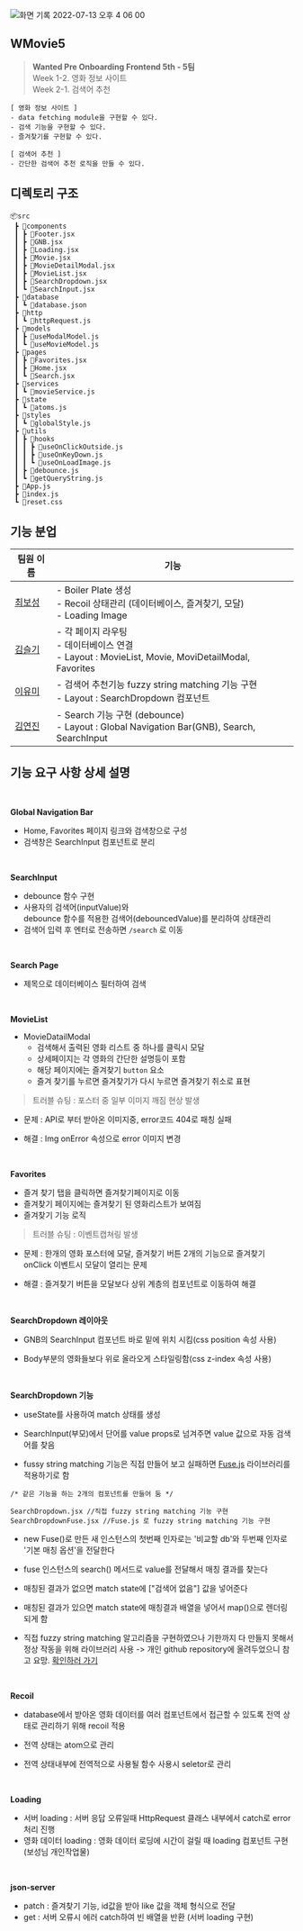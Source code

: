 ![화면 기록 2022-07-13 오후 4 06 00](https://user-images.githubusercontent.com/87474789/178672441-cfd10242-bb5f-47b4-8d4c-bae4324e5e65.gif)

## WMovie5

> **Wanted Pre Onboarding Frontend 5th - 5팀** <br>
> Week 1-2. 영화 정보 사이트 <br>
> Week 2-1. 검색어 추천

```
[ 영화 정보 사이트 ]
- data fetching module을 구현할 수 있다.
- 검색 기능을 구현할 수 있다.
- 즐겨찾기를 구현할 수 있다.

[ 검색어 추천 ]
- 간단한 검색어 추천 로직을 만들 수 있다.
```

## 디렉토리 구조

```
📦src
 ┣ 📂components
 ┃ ┣ 📜Footer.jsx
 ┃ ┣ 📜GNB.jsx
 ┃ ┣ 📜Loading.jsx
 ┃ ┣ 📜Movie.jsx
 ┃ ┣ 📜MovieDetailModal.jsx
 ┃ ┣ 📜MovieList.jsx
 ┃ ┣ 📜SearchDropdown.jsx
 ┃ ┗ 📜SearchInput.jsx
 ┣ 📂database
 ┃ ┗ 📜database.json
 ┣ 📂http
 ┃ ┗ 📜httpRequest.js
 ┣ 📂models
 ┃ ┣ 📜useModalModel.js
 ┃ ┗ 📜useMovieModel.js
 ┣ 📂pages
 ┃ ┣ 📜Favorites.jsx
 ┃ ┣ 📜Home.jsx
 ┃ ┗ 📜Search.jsx
 ┣ 📂services
 ┃ ┗ 📜movieService.js
 ┣ 📂state
 ┃ ┗ 📜atoms.js
 ┣ 📂styles
 ┃ ┗ 📜globalStyle.js
 ┣ 📂utils
 ┃ ┣ 📂hooks
 ┃ ┃ ┣ 📜useOnClickOutside.js
 ┃ ┃ ┣ 📜useOnKeyDown.js
 ┃ ┃ ┗ 📜useOnLoadImage.js
 ┃ ┣ 📜debounce.js
 ┃ ┗ 📜getQueryString.js
 ┣ 📜App.js
 ┣ 📜index.js
 ┗ 📜reset.css
```

## 기능 분업

| 팀원 이름                               | 기능                                                                                                     |
| --------------------------------------- | -------------------------------------------------------------------------------------------------------- |
| [최보성](https://github.com/qhtjd2131)  | - Boiler Plate 생성 <br> - Recoil 상태관리 (데이터베이스, 즐겨찾기, 모달) <br> - Loading Image           |
| [김슬기](https://github.com/sgsg9447)   | - 각 페이지 라우팅 <br> - 데이터베이스 연결 <br> - Layout : MovieList, Movie, MoviDetailModal, Favorites |
| [이유미](https://github.com/ymStudyLog) | - 검색어 추천기능 fuzzy string matching 기능 구현 <br> - Layout : SearchDropdown 컴포넌트 <br>           |
| [김연진](https://github.com/yunjink)    | - Search 기능 구현 (debounce)<br> - Layout : Global Navigation Bar(GNB), Search, SearchInput             |

## 기능 요구 사항 상세 설명

<br>

**Global Navigation Bar**

- Home, Favorites 페이지 링크와 검색창으로 구성 <br>
- 검색창은 SearchInput 컴포넌트로 분리

<br>

**SearchInput** 

- debounce 함수 구현
- 사용자의 검색어(inputValue)와 <br>
  debounce 함수를 적용한 검색어(debouncedValue)를
  분리하여 상태관리
- 검색어 입력 후 엔터로 전송하면 `/search` 로 이동

<br>

**Search Page**

- 제목으로 데이터베이스 필터하여 검색

<br>

**MovieList**

- MovieDatailModal
  - 검색해서 출력된 영화 리스트 중 하나를 클릭시 모달
  - 상세페이지는 각 영화의 간단한 설명등이 포함
  - 해당 페이지에는 즐겨찾기 `button` 요소
  - 즐겨 찾기를 누르면 즐겨찾기가 다시 누르면 즐겨찾기 취소로 표현

> 트러블 슈팅 : 포스터 중 일부 이미지 깨짐 현상 발생

- 문제 : API로 부터 받아온 이미지중, error코드 404로 패칭 실패
- 해결 : Img onError 속성으로 error 이미지 변경  
 
  <br>

**Favorites**

- 즐겨 찾기 탭을 클릭하면 즐겨찾기페이지로 이동
- 즐겨찾기 페이지에는 즐겨찾기 된 영화리스트가 보여짐
- 즐겨찾기 기능 로직
> 트러블 슈팅 : 이벤트캡쳐링 발생

- 문제 : 한개의 영화 포스터에 모달, 즐겨찾기 버튼 2개의 기능으로 즐겨찾기 onClick 이벤트시 모달이 열리는 문제
- 해결 : 즐겨찾기 버튼을 모달보다 상위 계층의 컴포넌트로 이동하여 해결

  <br>

**SearchDropdown 레이아웃**

- GNB의 SearchInput 컴포넌트 바로 밑에 위치 시킴(css position 속성 사용)

- Body부분의 영화들보다 위로 올라오게 스타일링함(css z-index 속성 사용)

<br>

**SearchDropdown 기능**

- useState를 사용하여 match 상태를 생성

- SearchInput(부모)에서 단어를 value props로 넘겨주면 value 값으로 자동 검색어를 찾음

- fussy string matching 기능은 직접 만들어 보고 실패하면 [Fuse.js](https://fusejs.io/) 라이브러리를 적용하기로 함

```
/* 같은 기능을 하는 2개의 컴포넌트를 만들어 둠 */

SearchDropdown.jsx //직접 fuzzy string matching 기능 구현
SearchDropdownFuse.jsx //Fuse.js 로 fuzzy string matching 기능 구현
```

- new Fuse()로 만든 새 인스턴스의 첫번째 인자로는 '비교할 db'와 두번째 인자로 '기본 매칭 옵션'을 전달한다
- fuse 인스턴스의 search() 메서드로 value를 전달해서 매칭 결과를 찾는다
- 매칭된 결과가 없으면 match state에 ["검색어 없음"] 값을 넣어준다

- 매칭된 결과가 있으면 match state에 매칭결과 배열을 넣어서 map()으로 렌더링되게 함

- 직접 fuzzy string matching 알고리즘을 구현하였으나 기한까지 다 만들지 못해서 정상 작동을 위해 라이브러리 사용 -> 개인 github repository에 올려두었으니 참고 요망. [확인하러 가기](https://github.com/ymStudyLog/fussy_string_matching)

<br>

**Recoil**

- database에서 받아온 영화 데이터를 여러 컴포넌트에서 접근할 수 있도록 전역 상태로 관리하기 위해 recoil 적용

- 전역 상태는 atom으로 관리
- 전역 상태내부에 전역적으로 사용될 함수 사용시 seletor로 관리

<br>

**Loading**

- 서버 loading : 서버 응답 오류일때 HttpRequest 클래스 내부에서 catch로 error처리 진행
- 영화 데이터 loading : 영화 데이터 로딩에 시간이 걸릴 때 loading 컴포넌트 구현(보성님 개인작업물)

<br>

**json-server**

- patch : 즐겨찾기 기능, id값을 받아 like 값을 객체 형식으로 전달
- get : 서버 오류시 에러 catch하여 빈 배열을 반환 (서버 loading 구현)
